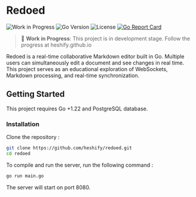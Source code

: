 # Redoed

![Work in Progress](https://img.shields.io/badge/status-WIP-orange) ![Go Version](https://img.shields.io/badge/Go-1.24-blue) ![License](https://img.shields.io/badge/License-MIT-green)
[![Go Report Card](https://goreportcard.com/badge/github.com/heshify/redoed?1)](https://goreportcard.com/report/github.com/heshify/redoed)


> 🚧 **Work in Progress**: This project is in development stage. Follow the progress at heshify.github.io

Redoed is a real-time collaborative Markdown editor built in Go. Multiple users can simultaneously edit a document and see changes in real time. This project serves as an educational exploration of WebSockets, Markdown processing, and real-time synchronization.

## Getting Started

This project requires Go +1.22 and PostgreSQL database.

### Installation

Clone the repository :

```sh
git clone https://github.com/heshify/redoed.git
cd redoed
```

To compile and run the server, run the following command :

```sh
go run main.go
```

The server will start on port 8080.
